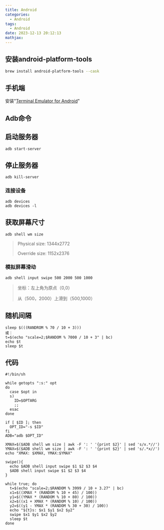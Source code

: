 ```yaml
---
title: Android
categories:
  - Android
tags:
  - Android
date: 2023-12-13 20:12:13
mathjax:
---
```


## 安装android-platform-tools

```bash
brew install android-platform-tools --cask
```

## 手机端

安装"[Terminal Emulator for Android](https://jackpal.github.io/Android-Terminal-Emulator/)"

## Adb命令

## 启动服务器

```shell
adb start-server
```

## 停止服务器

```shell
adb kill-server
```

### 连接设备

```shell
adb devices
adb devices -l
```

## 获取屏幕尺寸

```shell
adb shell wm size
```

> Physical size: 1344x2772
>
> Override size: 1152x2376

### 模拟屏幕滑动

```shell
adb shell input swipe 500 2000 500 1000
```

> 坐标：左上角为原点（0,0）
>
> 从（500，2000）上滑到（500,1000）

## 随机间隔

```shell
sleep $(((RANDROM % 70 / 10 + 3)))
或：
t=$(echo "scale=2;$RANDOM % 7000 / 10 + 3" | bc)
echo $t
sleep $t
```

## 代码

```shell
#!/bin/sh

while getopts ":s:" opt
do
  case $opt in
  s)
    ID=$OPTARG
    ;;
  esac
done

if [ $ID ]; then
  OPT_ID="-s $ID"
fi
ADB="adb $OPT_ID"

XMAX=$($ADB shell wm size | awk -F ': ' '{print $2}' | sed 's/x.*//')
YMAX=$($ADB shell wm size | awk -F ': ' '{print $2}' | sed 's/.*x//')
echo "XMAX: $XMAX, YMAX:$YMAX"

swipe(){
  echo $ADB shell input swipe $1 $2 $3 $4
  $ADB shell input swipe $1 $2 $3 $4
}

while true; do
  t=$(echo "scale=2;$RANDOM % 3999 / 10 + 3.27" | bc)
  x1=$((XMAX * (RANDOM % 10 + 45) / 100))
  y1=$((YMAX * (RANDOM % 10 + 80) / 100))
  x2=$((x1 + XMAX * (RANDOM % 10) / 100))
  y2=$((y1 - YMAX * (RANDOM % 30 + 30) / 100))
  echo "${t}s: $x1 $y1 $x2 $y2"
  swipe $x1 $y1 $x2 $y2
  sleep $t
done
```


